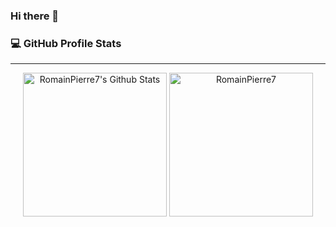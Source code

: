 ### Hi there 👋


<summary><h3>💻 GitHub Profile Stats</h3></summary>

----
	
<p align="center">
    <a href="https://github.com/RomainPierre7">
	    <img alt="RomainPierre7's Github Stats" src="https://github-readme-stats.vercel.app/api?username=RomainPierre7&show_icons=true&count_private=true&locale=en&theme=tokyonight&layout=compact" height="230px"/></a>
	  <img src="https://github-readme-stats.vercel.app/api/top-langs?username=RomainPierre7&langs_count=10&show_icons=true&locale=en&theme=tokyonight" alt="RomainPierre7" height="230px"/>
<br/>
